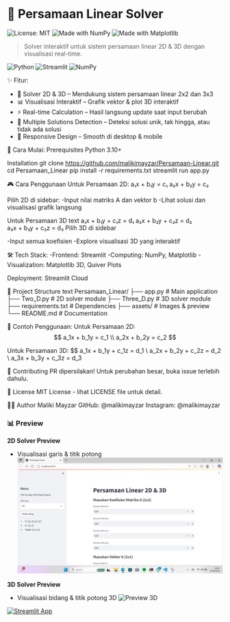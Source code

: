 # 🔢 Persamaan Linear Solver  

![License: MIT](https://img.shields.io/badge/License-MIT-yellow.svg)
![Made with NumPy](https://img.shields.io/badge/Made%20with-NumPy-blue)
![Made with Matplotlib](https://img.shields.io/badge/Matplotlib-Visualization-orange)

> Solver interaktif untuk sistem persamaan linear 2D & 3D dengan visualisasi real-time.

![Python](https://img.shields.io/badge/Python-3.10%2B-blue.svg)
![Streamlit](https://img.shields.io/badge/Streamlit-App-red)
![NumPy](https://img.shields.io/badge/NumPy-Array-green)

✨ Fitur:
- 🧮 Solver 2D & 3D – Mendukung sistem persamaan linear 2x2 dan 3x3  
- 📊 Visualisasi Interaktif – Grafik vektor & plot 3D interaktif  
- ⚡ Real-time Calculation – Hasil langsung update saat input berubah  
- 🎯 Multiple Solutions Detection – Deteksi solusi unik, tak hingga, atau tidak ada solusi  
- 📱 Responsive Design – Smooth di desktop & mobile  

🚀 Cara Mulai:
Prerequisites
Python 3.10+

Installation
git clone https://github.com/malikimayzar/Persamaan-Linear.git
cd Persamaan_Linear
pip install -r requirements.txt
streamlit run app.py

🎮 Cara Penggunaan
Untuk Persamaan 2D:
a₁x + b₁y = c₁
a₂x + b₂y = c₂

Pilih 2D di sidebar:
    -Input nilai matriks A dan vektor b
    -Lihat solusi dan visualisasi grafik langsung

Untuk Persamaan 3D
text
a₁x + b₁y + c₁z = d₁
a₂x + b₂y + c₂z = d₂  
a₃x + b₃y + c₃z = d₃
Pilih 3D di sidebar

-Input semua koefisien
-Explore visualisasi 3D yang interaktif

🛠️ Tech Stack:
    -Frontend: Streamlit
    -Computing: NumPy, Matplotlib
    -Visualization: Matplotlib 3D, Quiver Plots

Deployment: Streamlit Cloud

📁 Project Structure
text
Persamaan_Linear/
├── app.py             # Main application
├── Two_D.py           # 2D solver module
├── Three_D.py         # 3D solver module
├── requirements.txt   # Dependencies
├── assets/            # Images & preview
└── README.md          # Documentation

🎯 Contoh Penggunaan:
Untuk Persamaan 2D:
$$
a_1x + b_1y = c_1 \\
a_2x + b_2y = c_2
$$

Untuk Persamaan 3D:
$$
a_1x + b_1y + c_1z = d_1 \\
a_2x + b_2y + c_2z = d_2 \\
a_3x + b_3y + c_3z = d_3


🤝 Contributing
PR dipersilakan! Untuk perubahan besar, buka issue terlebih dahulu.

📄 License
MIT License - lihat LICENSE file untuk detail.

👨‍💻 Author
Maliki Mayzar
GitHub: @malikimayzar
Instagram: @malikimayzar

### 📊 Preview
**2D Solver Preview**
- Visualisasi garis & titik potong
![Preview 2D](assets/preview_2d.png)

**3D Solver Preview**
- Visualisasi bidang & titik potong 3D
![Preview 3D](assets/preview_3d.gif)

[![Streamlit App](https://static.streamlit.io/badges/streamlit_badge_black_white.svg)](https://persamaan-linear-ahc7kk2dsnhdhwfcthakh2.streamlit.app/)

